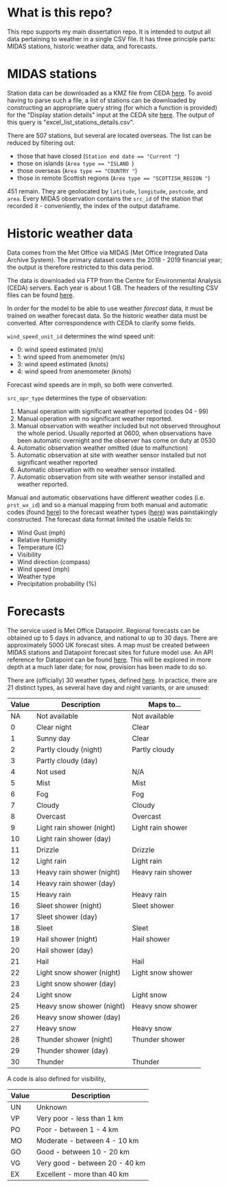 # What is this repo?

This repo supports my main dissertation repo. It is intended to output all data pertaining to weather in a single CSV file.
It has three principle parts: MIDAS stations, historic weather data, and forecasts.

# MIDAS stations

Station data can be downloaded as a KMZ file from CEDA [here](http://artefacts.ceda.ac.uk/midas/midas_stations_by_area.kmz).
To avoid having to parse such a file, a list of stations can be downloaded by constructing an appropriate
query string (for which a function is provided) for the "Display station details" input at the CEDA site [here](http://archive.ceda.ac.uk/midas_stations/).
The output of this query is "excel_list_stations_details.csv".

There are 507 stations, but several are located overseas. The list can be reduced by filtering out:
* those that have closed (`Station end date == "Current "`)
* those on islands (`Area type == "ISLAND `)
* those overseas (`Area type == "COUNTRY "`)
* those in remote Scottish regions (`Area type == "SCOTTISH_REGION "`)

451 remain. They are geolocated by `latitude`, `longitude`, `postcode`, and `area`. Every MIDAS observation contains the 
`src_id` of the station that recorded it - conveniently, the index of the output dataframe. 

# Historic weather data

Data comes from the Met Office via MIDAS (Met Office Integrated Data Archive System).
The primary dataset covers the 2018 - 2019 financial year; the output is therefore restricted to this data period.

The data is downloaded via FTP from the Centre for Environmental Analysis (CEDA) servers. Each year is about 1 GB.
The headers of the resulting CSV files can be found [here](https://artefacts.ceda.ac.uk/badc_datadocs/ukmo-midas/WH_Table.html).

In order for the model to be able to use weather *forecast* data, it must be trained on weather forecast data. 
So the historic weather data must be converted. After correspondence with CEDA to clarify some fields.

`wind_speed_unit_id` determines the wind speed unit:
* 0: wind speed estimated (m/s)
* 1: wind speed from anemometer (m/s)
* 3: wind speed estimated (knots)
* 4: wind speed from anemometer (knots)

Forecast wind speeds are in mph, so both were converted.

`src_opr_type` determines the type of observation:
1. Manual operation with significant weather reported (codes 04 - 99)
2. Manual operation with no significant weather reported.
3. Manual observation with weather included but not observed throughout the whole period. Usually reported at 0600, when
observations have been automatic overnight and the observer has come on duty at 0530
4. Automatic observation weather omitted (due to malfunction)
5. Automatic observation at site with weather sensor installed but not significant weather reported
6. Automatic observation with no weather sensor installed.
7. Automatic observation from site with weather sensor installed and weather reported. 

Manual and automatic observations have different weather codes (i.e. `prst_wx_id`) and so a manual mapping from
both manual and automatic codes (found [here](https://artefacts.ceda.ac.uk/badc_datadocs/surface/code.html#presweath))
to the forecast weather types ([here](https://www.metoffice.gov.uk/services/data/datapoint/code-definitions)) was 
painstakingly constructed. The forecast data format limited the usable fields to:
* Wind Gust (mph)
* Relative Humidity
* Temperature (C)
* Visibility
* Wind direction (compass)
* Wind speed (mph)
* Weather type
* Precipitation probability (%)

# Forecasts

The service used is Met Office Datapoint. Regional forecasts can be obtained up to 5 days in advance, and national to up
to 30 days. There are approximately 5000 UK forecast sites. A map must be created between MIDAS stations and 
Datapoint forecast sites for future model use. An API reference for Datapoint can be found 
[here](https://www.metoffice.gov.uk/binaries/content/assets/metofficegovuk/pdf/data/datapoint_api_reference.pdf).
This will be explored in more depth at a much later date; for now, provision has been made to do so.

There are (officially) 30 weather types, defined [here](https://www.metoffice.gov.uk/services/data/datapoint/code-definitions).
In practice, there are 21 distinct types, as several have day and night variants, or are unused:

| Value | Description               | Maps to...        |
|-------|---------------------------|-------------------|
| NA    | Not available             | Not available     |
| 0     | Clear night               | Clear             |
| 1     | Sunny day                 | Clear             |
| 2     | Partly cloudy (night)     | Partly cloudy     |
| 3     | Partly cloudy (day)       |                   |
| 4     | Not used                  | N/A               |
| 5     | Mist                      | Mist              |
| 6     | Fog                       | Fog               |
| 7     | Cloudy                    | Cloudy            |
| 8     | Overcast                  | Overcast          |
| 9     | Light rain shower (night) | Light rain shower |
| 10    | Light rain shower (day)   |                   |
| 11    | Drizzle                   | Drizzle           |
| 12    | Light rain                | Light rain        |
| 13    | Heavy rain shower (night) | Heavy rain shower |
| 14    | Heavy rain shower (day)   |                   |
| 15    | Heavy rain                | Heavy rain        |
| 16    | Sleet shower (night)      | Sleet shower      |
| 17    | Sleet shower (day)        |                   |
| 18    | Sleet                     | Sleet             |
| 19    | Hail shower (night)       | Hail shower       |
| 20    | Hail shower (day)         |                   |
| 21    | Hail                      | Hail              |
| 22    | Light snow shower (night) | Light snow shower |
| 23    | Light snow shower (day)   |                   |
| 24    | Light snow                | Light snow        |
| 25    | Heavy snow shower (night) | Heavy snow shower |
| 26    | Heavy snow shower (day)   |                   |
| 27    | Heavy snow                | Heavy snow        |
| 28    | Thunder shower (night)    | Thunder shower    |
| 29    | Thunder shower (day)      |                   |
| 30    | Thunder                   | Thunder           |


A code is also defined for visibility, 

| Value | Description                    |
|-------|--------------------------------|
| UN    | Unknown                        |
| VP    | Very poor - less than 1 km     |
| PO    | Poor - between 1 - 4 km        |
| MO    | Moderate - between 4 - 10 km   |
| GO    | Good - between 10 - 20 km      |
| VG    | Very good - between 20 - 40 km |
| EX    | Excellent - more than 40 km    |

